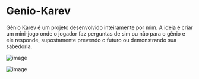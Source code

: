 # Genio-Karev
Gênio Karev é um projeto desenvolvido inteiramente por mim. A ideia é criar um mini-jogo onde o jogador faz perguntas de sim ou não para o gênio e ele responde, supostamente prevendo o futuro ou demonstrando sua sabedoria. 

![image](https://user-images.githubusercontent.com/81721360/119605237-cae34b80-bdc6-11eb-8a18-d445589cf850.png)


![image](https://user-images.githubusercontent.com/81721360/119605251-d171c300-bdc6-11eb-81ac-a1e1be5393f2.png)
